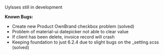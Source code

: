 Uylsses still in development

**Known Bugs:**
* Create new Product OwnBrand checkbox problem (solved)
* Problem of material-ui datepicker not able to clear value
* If client has been delete, invoice record will crash
* Keeping foundation to just 6.2.4 due to slight bugs on the _setting.scss (solved)
